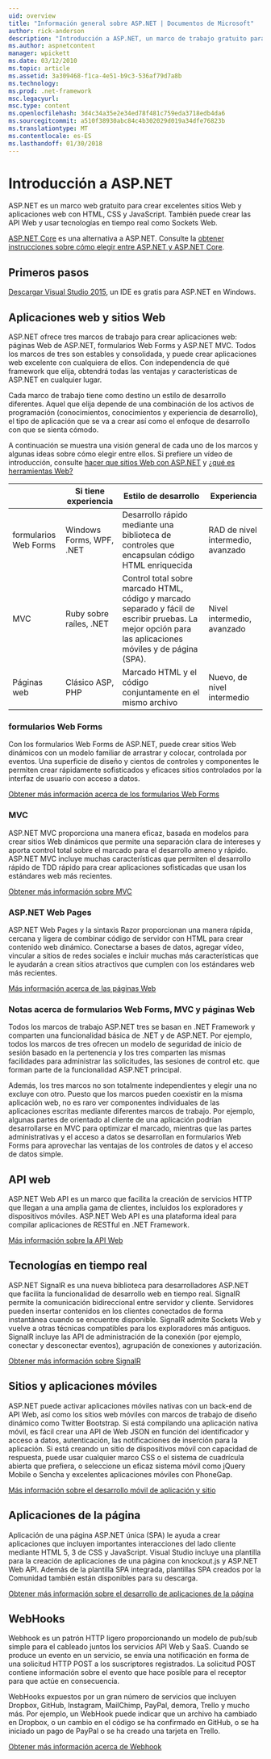 ```yaml
---
uid: overview
title: "Información general sobre ASP.NET | Documentos de Microsoft"
author: rick-anderson
description: "Introducción a ASP.NET, un marco de trabajo gratuito para crear sitios Web, aplicaciones web y las API web."
ms.author: aspnetcontent
manager: wpickett
ms.date: 03/12/2010
ms.topic: article
ms.assetid: 3a309468-f1ca-4e51-b9c3-536af79d7a8b
ms.technology: 
ms.prod: .net-framework
msc.legacyurl: 
msc.type: content
ms.openlocfilehash: 3d4c34a35e2e34ed78f481c759eda3718edb4da6
ms.sourcegitcommit: a510f38930abc84c4b302029d019a34dfe76823b
ms.translationtype: MT
ms.contentlocale: es-ES
ms.lasthandoff: 01/30/2018
---
```

# <a name="aspnet-overview"></a>Introducción a ASP.NET

ASP.NET es un marco web gratuito para crear excelentes sitios Web y aplicaciones web con HTML, CSS y JavaScript. También puede crear las API Web y usar tecnologías en tiempo real como Sockets Web.

[ASP.NET Core](https://docs.microsoft.com/aspnet/core/) es una alternativa a ASP.NET.  Consulte la [obtener instrucciones sobre cómo elegir entre ASP.NET y ASP.NET Core](https://docs.microsoft.com/aspnet/core/choose-aspnet-framework).

## <a name="get-started"></a>Primeros pasos

[Descargar Visual Studio 2015](https://go.microsoft.com/fwlink/?LinkId=826064), un IDE es gratis para ASP.NET en Windows.

## <a name="websites-and-web-applications"></a>Aplicaciones web y sitios Web

 ASP.NET ofrece tres marcos de trabajo para crear aplicaciones web: páginas Web de ASP.NET, formularios Web Forms y ASP.NET MVC. Todos los marcos de tres son estables y consolidada, y puede crear aplicaciones web excelente con cualquiera de ellos. Con independencia de qué framework que elija, obtendrá todas las ventajas y características de ASP.NET en cualquier lugar.

Cada marco de trabajo tiene como destino un estilo de desarrollo diferentes. Aquel que elija depende de una combinación de los activos de programación (conocimientos, conocimientos y experiencia de desarrollo), el tipo de aplicación que se va a crear así como el enfoque de desarrollo con que se sienta cómodo.

A continuación se muestra una visión general de cada uno de los marcos y algunas ideas sobre cómo elegir entre ellos. Si prefiere un vídeo de introducción, consulte [hacer que sitios Web con ASP.NET](https://channel9.msdn.com/Blogs/ASP-NET-Site-Videos/Making-Websites-with-ASPNET) y [¿qué es herramientas Web?](https://channel9.msdn.com/Blogs/ASP-NET-Site-Videos/what-is-web-tools)

|   | Si tiene experiencia | Estilo de desarrollo | Experiencia | 
|-----------|----------------------|-----------------------------------------------------|----------------|
| formularios Web Forms | Windows Forms, WPF, .NET | Desarrollo rápido mediante una biblioteca de controles que encapsulan código HTML enriquecida | RAD de nivel intermedio, avanzado |
| MVC       | Ruby sobre raíles, .NET  | Control total sobre marcado HTML, código y marcado separado y fácil de escribir pruebas. La mejor opción para las aplicaciones móviles y de página (SPA). | Nivel intermedio, avanzado |
| Páginas web  | Clásico ASP, PHP     | Marcado HTML y el código conjuntamente en el mismo archivo | Nuevo, de nivel intermedio |

### <a name="web-forms"></a>formularios Web Forms

Con los formularios Web Forms de ASP.NET, puede crear sitios Web dinámicos con un modelo familiar de arrastrar y colocar, controlada por eventos. Una superficie de diseño y cientos de controles y componentes le permiten crear rápidamente sofisticados y eficaces sitios controlados por la interfaz de usuario con acceso a datos. 

[Obtener más información acerca de los formularios Web Forms](web-forms/index.md)

### <a name="mvc"></a>MVC

ASP.NET MVC proporciona una manera eficaz, basada en modelos para crear sitios Web dinámicos que permite una separación clara de intereses y aporta control total sobre el marcado para el desarrollo ameno y rápido. ASP.NET MVC incluye muchas características que permiten el desarrollo rápido de TDD rápido para crear aplicaciones sofisticadas que usan los estándares web más recientes. 

[Obtener más información sobre MVC](mvc/index.md)

### <a name="aspnet-web-pages"></a>ASP.NET Web Pages

ASP.NET Web Pages y la sintaxis Razor proporcionan una manera rápida, cercana y ligera de combinar código de servidor con HTML para crear contenido web dinámico. Conectarse a bases de datos, agregar vídeo, vincular a sitios de redes sociales e incluir muchas más características que le ayudarán a crean sitios atractivos que cumplen con los estándares web más recientes.

[Más información acerca de las páginas Web](web-pages/index.md)

### <a name="notes-about-web-forms-mvc-and-web-pages"></a>Notas acerca de formularios Web Forms, MVC y páginas Web

Todos los marcos de trabajo ASP.NET tres se basan en .NET Framework y comparten una funcionalidad básica de .NET y de ASP.NET. Por ejemplo, todos los marcos de tres ofrecen un modelo de seguridad de inicio de sesión basado en la pertenencia y los tres comparten las mismas facilidades para administrar las solicitudes, las sesiones de control etc. que forman parte de la funcionalidad ASP.NET principal.

Además, los tres marcos no son totalmente independientes y elegir una no excluye con otro. Puesto que los marcos pueden coexistir en la misma aplicación web, no es raro ver componentes individuales de las aplicaciones escritas mediante diferentes marcos de trabajo. Por ejemplo, algunas partes de orientado al cliente de una aplicación podrían desarrollarse en MVC para optimizar el marcado, mientras que las partes administrativas y el acceso a datos se desarrollan en formularios Web Forms para aprovechar las ventajas de los controles de datos y el acceso de datos simple.

## <a name="web-apis"></a>API web

ASP.NET Web API es un marco que facilita la creación de servicios HTTP que llegan a una amplia gama de clientes, incluidos los exploradores y dispositivos móviles. ASP.NET Web API es una plataforma ideal para compilar aplicaciones de RESTful en .NET Framework.

[Más información sobre la API Web](web-api/index.md)

<!-- Put first under Web API TOC:  Watch video (9 minutes) https://channel9.msdn.com/Blogs/ASP-NET-Site-Videos/services-and-aspnet -->

## <a name="real-time-technologies"></a>Tecnologías en tiempo real

ASP.NET SignalR es una nueva biblioteca para desarrolladores ASP.NET que facilita la funcionalidad de desarrollo web en tiempo real. SignalR permite la comunicación bidireccional entre servidor y cliente. Servidores pueden insertar contenidos en los clientes conectados de forma instantánea cuando se encuentre disponible. SignalR admite Sockets Web y vuelve a otras técnicas compatibles para los exploradores más antiguos. SignalR incluye las API de administración de la conexión (por ejemplo, conectar y desconectar eventos), agrupación de conexiones y autorización.

[Obtener más información sobre SignalR](signalr/index.md)

<!-- Put first under SignalR TOC:  Watch video (6 minutes) https://channel9.msdn.com/Blogs/ASP-NET-Site-Videos/signalr-and-the-real-time-web -->

## <a name="mobile-apps-and-sites"></a>Sitios y aplicaciones móviles 

ASP.NET puede activar aplicaciones móviles nativas con un back-end de API Web, así como los sitios web móviles con marcos de trabajo de diseño dinámico como Twitter Bootstrap. Si está compilando una aplicación nativa móvil, es fácil crear una API de Web JSON en función del identificador y acceso a datos, autenticación, las notificaciones de inserción para la aplicación. Si está creando un sitio de dispositivos móvil con capacidad de respuesta, puede usar cualquier marco CSS o el sistema de cuadrícula abierta que prefiera, o seleccione un eficaz sistema móvil como jQuery Mobile o Sencha y excelentes aplicaciones móviles con PhoneGap.

[Más información sobre el desarrollo móvil de aplicación y sitio](mobile/index.md)

<!-- Put first under mobile TOC:  Watch video (11 minutes) https://channel9.msdn.com/Blogs/ASP-NET-Site-Videos/aspnet-and-mobile -->

## <a name="single-page-applications"></a>Aplicaciones de la página 

Aplicación de una página ASP.NET única (SPA) le ayuda a crear aplicaciones que incluyen importantes interacciones del lado cliente mediante HTML 5, 3 de CSS y JavaScript. Visual Studio incluye una plantilla para la creación de aplicaciones de una página con knockout.js y ASP.NET Web API. Además de la plantilla SPA integrada, plantillas SPA creados por la Comunidad también están disponibles para su descarga.

[Obtener más información sobre el desarrollo de aplicaciones de la página](single-page-application/index.md)

## <a name="webhooks"></a>WebHooks

Webhook es un patrón HTTP ligero proporcionando un modelo de pub/sub simple para el cableado juntos los servicios API Web y SaaS. Cuando se produce un evento en un servicio, se envía una notificación en forma de una solicitud HTTP POST a los suscriptores registrados. La solicitud POST contiene información sobre el evento que hace posible para el receptor para que actúe en consecuencia.

WebHooks expuestos por un gran número de servicios que incluyen Dropbox, GitHub, Instagram, MailChimp, PayPal, demora, Trello y mucho más. Por ejemplo, un WebHook puede indicar que un archivo ha cambiado en Dropbox, o un cambio en el código se ha confirmado en GitHub, o se ha iniciado un pago de PayPal o se ha creado una tarjeta en Trello.

[Obtener más información acerca de Webhook](webhooks/index.md)





<!--
Create Deployment TOC based on https://www.asp.net/aspnet/overview/deployment
Copy deployment content map to MVC, WebForms, Web Pages, Web API sections.
Copy Web Deployment in Enterprise from WebForms to MVC
Move under ASP.NET Best practices
    What not to do in ASP.NET, and what to do instead https://review.docs.microsoft.cus/aspnet/aspnet/overview/web-development-best-practices/what-not-to-do-in-aspnet-and-what-to-do-instead
    Async and await https://channel9.msdn.com/Blogs/ASP-NET-Site-Videos/async-and-await
    Building Real World Cloud Apps with Azure https://review.docs.microsoft.com/aspnet/aspnet/overview/developing-apps-with-windows-azure/building-real-world-cloud-apps-with-windows-azure/introduction
    Hands on Lab: Maintainable Azure Websites: Managing Change and Scale https://review.docs.microsoft.com/aspnet/aspnet/overview/developing-apps-with-windows-azure/maintainable-azure-websites-managing-change-and-scale

-->
